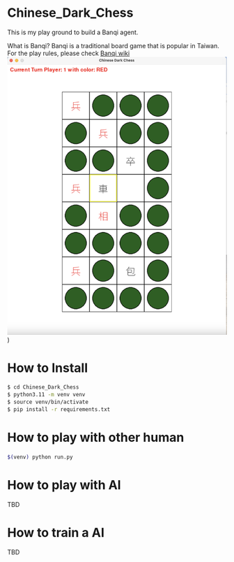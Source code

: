 # Chinese_Dark_Chess

This is my play ground to build a Banqi agent.

What is Banqi? Banqi is a traditional board game that is popular in Taiwan. For the play rules, please check [Banqi wiki](https://en.wikipedia.org/wiki/Banqi)
![Banqi.](Banqi_example1.png))

# How to Install
```bash
$ cd Chinese_Dark_Chess
$ python3.11 -m venv venv
$ source venv/bin/activate
$ pip install -r requirements.txt
```

# How to play with other human
```bash
$(venv) python run.py
```

# How to play with AI
TBD

# How to train a AI
TBD